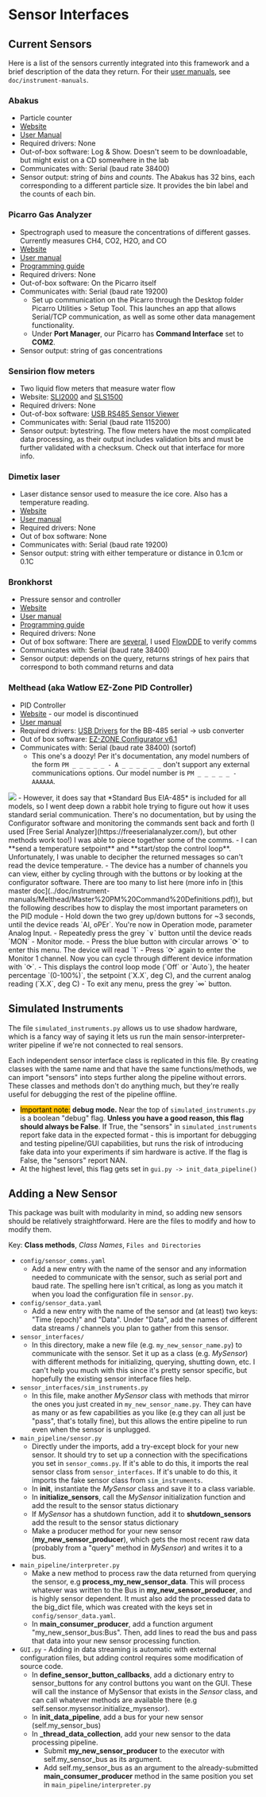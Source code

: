 # Sensor Interfaces

## Current Sensors
Here is a list of the sensors currently integrated into this framework and a brief description of the data they return. For their [user manuals](../doc/instrument-manuals/), see `doc/instrument-manuals`.

### Abakus
- Particle counter
- [Website](https://www.fa-klotz.de/particlecounters/liquids/products-particle-counter-liquids/11-particle-counter-liquids-abakus-mobil-touch.php)
- [User Manual](../doc/instrument-manuals/Abakus_manual.pdf)
- Required drivers: None
- Out-of-box software: Log & Show. Doesn't seem to be downloadable, but might exist on a CD somewhere in the lab
- Communicates with: Serial (baud rate 38400)
- Sensor output: string of *bins* and *counts*. The Abakus has 32 bins, each corresponding to a different particle size. It provides the bin label and the counts of each bin.

### Picarro Gas Analyzer
- Spectrograph used to measure the concentrations of different gasses. Currently measures CH4, CO2, H2O, and CO
- [Website](https://www.picarro.com/environmental/products/g2401_gas_concentration_analyzer)
- [User manual](../doc/instrument-manuals/Picarro/G2401-UserManual-40010-Rev_F.pdf)
- [Programming guide](../doc/instrument-manuals/Picarro/40-0063%20Rev%20A_RemoteInterfaceProgrammingGuide%20(3).pdf)
- Required drivers: None
- Out-of-box software: On the Picarro itself
- Communicates with: Serial (baud rate 19200)
    - Set up communication on the Picarro through the Desktop folder Picarro Utilities > Setup Tool. This launches an app that allows Serial/TCP communication, as well as some other data management functionality.
    - Under **Port Manager**, our Picarro has **Command Interface** set to **COM2**.
- Sensor output: string of gas concentrations

### Sensirion flow meters
- Two liquid flow meters that measure water flow
- Website: [SLI2000](https://sensirion.com/products/catalog/SLI-2000) and [SLS1500](https://sensirion.com/products/catalog/SLS-1500)
- Required drivers: None
- Out-of-box software: [USB RS485 Sensor Viewer](https://sensirion.com/products/downloads?category=7&topic=5)
- Communicates with: Serial (baud rate 115200)
- Sensor output: bytestring. The flow meters have the most complicated data processing, as their output includes validation bits and must be further validated with a checksum. Check out that interface for more info.

### Dimetix laser
- Laser distance sensor used to measure the ice core. Also has a temperature reading.
- [Website](https://dimetix.com/en/?product=d-series)
- [User manual](../doc/instrument-manuals/LaserDistance_TechnicalReferenceManual_DSeries_V114-1.pdf)
- Required drivers: None
- Out of box software: None
- Communicates with: Serial (baud rate 19200)
- Sensor output: string with either temperature or distance in 0.1cm or 0.1C

### Bronkhorst
- Pressure sensor and controller
- [Website](https://www.bronkhorst.com/en-us/products-en/pressure/iq-flow/?page=1#)
- [User manual](../doc/instrument-manuals/Bronkhorst/917045-Manual-IQ-FLOW.pdf)
- [Programming guide](../doc/instrument-manuals/Bronkhorst/917027-Manual-RS232-interface.pdf)
- Required drivers: None
- Out of box software: There are [several](https://www.bronkhorst.com/en-us/products-en/accessories-and-software/flowware/), I used [FlowDDE](https://www.bronkhorst.com/en-us/products-en/accessories-and-software/flowware/flowdde/) to verify comms
- Communicates with: Serial (baud rate 38400)
- Sensor output: depends on the query, returns strings of hex pairs that correspond to both command returns and data

### Melthead (aka Watlow EZ-Zone PID Controller)
- PID Controller
- [Website](https://www.watlow.com/Products/Controllers/Temperature-and-Process-Controllers/EZ-ZONE-PM-Controller) - our model is discontinued
- [User manual](../doc/instrument-manuals/Melthead/EZ-ZonePMManual%20rev%20J.pdf)
- Required drivers: [USB Drivers](https://www.advantech.com/en-us/support/details/driver?id=1-HIPU-30) for the BB-485 serial -> usb converter
- Out of box software: [EZ-ZONE Configurator v6.1](https://www.watlow.com/Resources-and-Support/Technical-Library/Software-and-Demos?keyw=configurator)
- Communicates with: Serial (baud rate 38400) (sortof)
    - This one's a doozy! Per it's documentation, any model numbers of the form `PM _ _ _ _ _ - A _ _ _ _ _ _` don't support any external communications options. Our model number is `PM _ _ _ _ _ - AAAAAA`.
<img src="../doc/imgs/watlow-manual-comms-options.png">
    - However, it does say that *Standard Bus EIA-485* is included for all models, so I went deep down a rabbit hole trying to figure out how it uses standard serial communication. There's no documentation, but by using the Configurator software and monitoring the commands sent back and forth (I used [Free Serial Analyzer](https://freeserialanalyzer.com/), but other methods work too!) I was able to piece together some of the comms.
- I can **send a temperature setpoint** and **start/stop the control loop**. Unfortunately, I was unable to decipher the returned messages so can't read the device temperature.
- The device has a number of channels you can view, either by cycling through with the buttons or by looking at the configurator software. There are too many to list here (more info in [this master doc](../doc/instrument-manuals/Melthead/Master%20PM%20Command%20Definitions.pdf)), but the following describes how to display the most important parameters on the PID module
    - Hold down the two grey up/down buttons for ~3 seconds, until the device reads `AI, oPEr`. You're now in Operation mode, parameter Analog Input. 
    - Repeatedly press the grey `∨` button until the device reads `MON` - Monitor mode. 
    - Press the blue button with circular arrows `⟳` to enter this menu. The device will read `1`
    - Press `⟳` again to enter the Monitor 1 channel. Now you can cycle through different device information with `⟳`. 
    - This displays the control loop mode (`Off` or `Auto`), the heater percentage `(0-100%)`, the setpoint (`X.X`, deg C), and the current analog reading (`X.X`, deg C)
    - To exit any menu, press the grey `∞` button.
    
## Simulated Instruments
The file `simulated_instruments.py` allows us to use shadow hardware, which is a fancy way of saying it lets us run the main sensor-interpreter-writer pipeline if we're not connected to real sensors. 

Each independent sensor interface class is replicated in this file. By creating classes with the same name and that have the same functions/methods, we can import "sensors" into steps further along the pipeline without errors. These classes and methods don't do anything much, but they're really useful for debugging the rest of the pipeline offline.

<style>
    .highlight {
        color: black;
        background-color: #FFC107;
    }
</style>

- <span class="highlight">Important note:</span> **debug mode.** Near the top of `simulated_instruments.py` is a boolean "debug" flag. **Unless you have a good reason, this flag should always be False**. If True, the "sensors" in `simulated_instruments` report fake data in the expected format - this is important for debugging and testing pipeline/GUI capabilities, but runs the risk of introducing fake data into your experiments if sim hardware is active. If the flag is False, the "sensors" report NAN.
- At the highest level, this flag gets set in `gui.py -> init_data_pipeline()`


## Adding a New Sensor
This package was built with modularity in mind, so adding new sensors should be relatively straightforward. Here are the files to modify and how to modify them.

Key: **Class methods**, *Class Names*, `Files and Directories`


- `config/sensor_comms.yaml` 
    - Add a new entry with the name of the sensor and any information needed to communicate with the sensor, such as serial port and baud rate. The spelling here isn't critical, as long as you match it when you load the configuration file in `sensor.py`.
- `config/sensor_data.yaml`
    - Add a new entry with the name of the sensor and (at least) two keys: "Time (epoch)" and "Data". Under "Data", add the names of different data streams / channels you plan to gather from this sensor.
- `sensor_interfaces/`
    - In this directory, make a new file (e.g. `my_new_sensor_name.py`) to communicate with the sensor. Set it up as a class (e.g. *MySensor*) with different methods for initializing, querying, shutting down, etc. I can't help you much with this since it's pretty sensor specific, but hopefully the existing sensor interface files help.
- `sensor_interfaces/sim_instruments.py`
    - In this file, make another *MySensor* class with methods that mirror the ones you just created in `my_new_sensor_name.py`. They can have as many or as few capabilities as you like (e.g they can all just be "pass", that's totally fine), but this allows the entire pipeline to run even when the sensor is unplugged.
- `main_pipeline/sensor.py`
    - Directly under the imports, add a try-except block for your new sensor. It should try to set up a connection with the specifications you set in `sensor_comms.py`. If it's able to do this, it imports the real sensor class from `sensor_interfaces`. If it's unable to do this, it imports the fake sensor class from `sim_instruments`.
    - In **init**, instantiate the *MySensor* class and save it to a class variable.
    - In **initialize_sensors**, call the *MySensor* initialization function and add the result to the sensor status dictionary
    - If *MySensor* has a shutdown function, add it to **shutdown_sensors** add the result to the sensor status dictionary
    - Make a producer method for your new sensor (**my_new_sensor_producer**), which gets the most recent raw data (probably from a "query" method in *MySensor*) and writes it to a bus.
- `main_pipeline/interpreter.py`
    - Make a new method to process raw the data returned from querying the sensor, e.g **process_my_new_sensor_data**. This will process whatever was written to the Bus in **my_new_sensor_producer**, and is highly sensor dependent. It must also add the processed data to the big_dict file, which was created with the keys set in `config/sensor_data.yaml`.
    - In **main_consumer_producer**, add a function argument "my_new_sensor_bus:Bus". Then, add lines to read the bus and pass that data into your new sensor processing function.
- `GUI.py` - Adding in data streaming is automatic with external configuration files, but adding control requires some modification of source code.
    - In **define_sensor_button_callbacks**, add a dictionary entry to sensor_buttons for any control buttons you want on the GUI. These will call the instance of MySensor that exists in the *Sensor* class, and can call whatever methods are available there (e.g self.sensor.mysensor.initialize_mysensor).
    - In **init_data_pipeline**, add a bus for your new sensor (self.my_sensor_bus)
    - In **_thread_data_collection**, add your new sensor to the data processing pipeline. 
        - Submit **my_new_sensor_producer** to the executor with self.my_sensor_bus as its argument. 
        - Add self.my_sensor_bus as an argument to the already-submitted **main_consumer_producer** method in the same position you set in `main_pipeline/interpreter.py`
